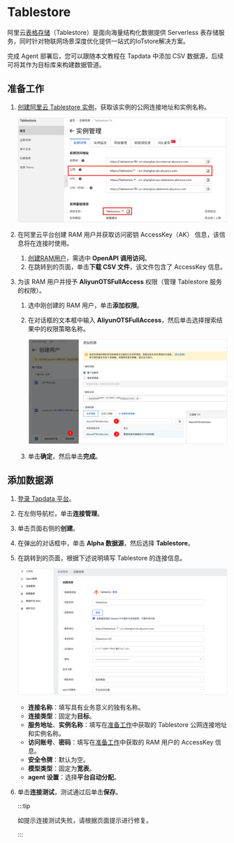# Tablestore

阿里云[表格存储](https://help.aliyun.com/document_detail/27280.html)（Tablestore）是面向海量结构化数据提供 Serverless 表存储服务，同时针对物联网场景深度优化提供一站式的IoTstore解决方案。

完成 Agent 部署后，您可以跟随本文教程在 Tapdata 中添加 CSV 数据源，后续可将其作为目标库来构建数据管道。

## <span id="prerequisite"> 准备工作 </span>

1. [创建阿里云 Tablestore 实例](https://help.aliyun.com/document_detail/342853.html)，获取该实例的公网连接地址和实例名称。

   ![获取 Tablestore 连接地址和名称](../../images/obtain_tablestore_info_cn.png)

2. 在阿里云平台创建 RAM 用户并获取访问密钥 AccessKey（AK） 信息，该信息将在连接时使用。

   1. [创建RAM用户](https://help.aliyun.com/document_detail/93720.htm#task-187540)，需选中 **OpenAPI 调用访问**。
   2. 在跳转到的页面，单击**下载 CSV 文件**，该文件包含了 AccessKey 信息。

3. 为该 RAM 用户并授予 **AliyunOTSFullAccess** 权限（管理 Tablestore 服务的权限）。

   1. 选中刚创建的 RAM 用户，单击**添加权限**。

   2. 在对话框的文本框中输入 **AliyunOTSFullAccess**，然后单击选择搜索结果中的权限策略名称。

      ![授予 RAM 用户权限](../../images/add_ram_permission_cn.png)

   3. 单击**确定**，然后单击**完成**。

## 添加数据源

1. [登录 Tapdata 平台](../../user-guide/log-in.md)。

2. 在左侧导航栏，单击**连接管理**。

3. 单击页面右侧的**创建**。

4. 在弹出的对话框中，单击 **Alpha 数据源**，然后选择 **Tablestore**。

5. 在跳转到的页面，根据下述说明填写 Tablestore 的连接信息。

   ![填写 Tablestore 连接信息](../../images/create_tablestore_connection_cn.png)

   * **连接名称**：填写具有业务意义的独有名称。
   * **连接类型**：固定为**目标**。
   * **服务地址**、**实例名称**：填写在[准备工作](#prerequisite)中获取的 Tablestore 公网连接地址和实例名称。
   * **访问账号**、**密码**：填写在[准备工作](#prerequisite)中获取的 RAM 用户的 AccessKey 信息。
   * **安全令牌**：默认为空。
   * **模型类型**：固定为**宽表**。
   * **agent 设置**：选择**平台自动分配**。

6. 单击**连接测试**，测试通过后单击**保存**。

   :::tip

   如提示连接测试失败，请根据页面提示进行修复。

   :::
